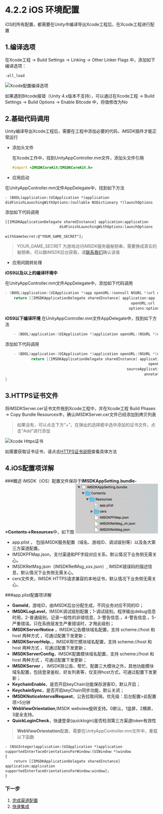 # 4.2.2 iOS 环境配置

iOS的所有配置，都需要在Unity中编译导出Xcode工程后，在Xcode工程进行配置

## 1.编译选项

  在Xcode工程 -> Build Settings -> Linking -> Other Linker Flags 中，添加如下编译选项：
  
  ```sh
  -all_load
  ```
  ![Xcode配置编译选项](../Images/4_2_unity_setupenv_xcode_all_load.jpg)
  
  如果遇到Bitcode报错（Unity 4.x版本不支持），可以通过在Xcode工程 -> Build Settings -> Build Options -> Enable Bitcode 中，将值修改为No
    
## 2.基础代码调用

Unity编译导出Xcode工程后，需要在工程中添加必要的代码，iMSDK插件才能正常运行

* 添加头文件

  在Xcode工作中，找到UnityAppController.mm文件，添加头文件引用

  ```mm
  #import <IMSDKCoreKit/IMSDKCoreKit.h>
  ```

* 应用启动

在UnityAppController.mm文件AppDelegate中，找到如下方法

```
- (BOOL)application:(UIApplication *)application didFinishLaunchingWithOptions:(nullable NSDictionary *)launchOptions
```

添加如下代码调用

```
[[IMSDKApplicationDelegate sharedInstance] application:application
 						 didFinishLaunchingWithOptions:launchOptions
                    			        withGameSecret:@"YOUR_GAME_SECRET"];
```

> YOUR_GAME_SECRET 为游戏访问iMSDK服务器秘钥串，需要换成真实的秘钥串，可以跟iMSDK后台获取，请[联系我们](../../Pre/contact.md)确认该值
    
* 应用间跳转处理

**iOS9以及以上的编译环境中**
	
在UnityAppController.mm文件AppDelegate中，添加如下代码调用

```mm
- (BOOL)application:(UIApplication *)app openURL:(nonnull NSURL *)url options:(nonnull NSDictionary*)options {
    return [[IMSDKApplicationDelegate sharedInstance] application:app
                                                          openURL:url
                                                         options:options];}
```
	
**iOS9以下编译环境**
在UnityAppController.mm文件AppDelegate中，找到如下方法

```mm
    - (BOOL)application:(UIApplication *)application openURL:(NSURL *)url sourceApplication:(nullable NSString *)sourceApplication annotation:(id)annotation
```

添加如下代码调用

```mm
    - (BOOL)application:(UIApplication *)application openURL:(NSURL *)url sourceApplication:(NSString *)sourceApplication annotation:(id)annotation {
            return [[IMSDKApplicationDelegate sharedInstance] application:application
                                                                  openURL:url
                                                        sourceApplication:sourceApplication
                                                                annotation:annotation];
}
```
    
## 3.HTTPS证书文件
    
  将iMSDKServer.cer证书文件拖到Xcode工程中，并在Xcode工程 Build Phases -> Copy Bundle Resources中，确认iMSDKServer.cer文件已经添加到拷贝列表
    
  > 如果没有，可以点击下方“+”，在弹出的选择框中选中添加的证书文件，点击“Add”进行添加
   
  ![Xcode Https证书](../Images/4_2_unity_setupenv_xcode_cer.jpg)
  
  如需要获取证书证书，请点击[HTTPS证书说明](../../Help/httpscertfile.md)查看具体方法
  
  
## 4.iOS配置项详解

###概述
iMSDK（iOS）配置文件保存于**IMSDKAppSetting.bundle->Contents->Resources**中，如下图
  ![iMSD(iOS)配置详解](../Images/4_2_unity_setupenv_xcode_config.png)

+ app.plist ， 包括iMSDK服务配置（域名、游戏ID、调试级别等）以及各大第三方渠道配置。
+ IMSDKPFMap.json，支付渠道和PF字段对应关系，默认情况下业务侧无需关心。
+ IMSDKRetMsg.json（IMSDKRetMsg_xxx.json）, IMSDK错误码的描述信息，默认情况下业务侧无需关心。
+ cers文件夹，IMSDK HTTPS请求兼容的本地证书，默认情况下业务侧无需关心。

###app.plist配置项详解

+ **GameId**，游戏ID，由IMSDK后台分配生成，不同业务对应不同的ID；
+ **IMSDKLogLevel**，IMSDK调试级别配置；1-调试级别。程序输出debug信息时用，2-普通级别。记录一般性的非错信息，3-警告信息.，4-警告信息.，5-严重错误。只在系统层发生严重错误时，才用此级别；
+ **IMSDKServerNotice** ，IMSDK公告模块域名配置，支持 scheme://host 和 host 两种方式
，可通过配置下发更新；
+ **IMSDKServerHelp**，，IMSDK帮忙模块域名配置，支持 scheme://host 和 host 两种方式
，可通过配置下发更新；
+ **IMSDKServerConfig**，IMSDK配置模块域名配置，支持 scheme://host 和 host 两种方式
，可通过配置下发更新；
+ **IMSDKServer** ， IMSDK除公告、帮忙、配置三大模块之外，其他功能模块域名配置，包括登录鉴权、好友列表等，仅支持host方式，可通过配置下发更新；
+ **KeychainEnable**，是否开启keyChain功能保存游客ID，默认开启；
+ **KeychainSync**，是否开启keyChain同步功能，默认关闭；
+ **IMSDKNoticeIntervalRequest**，公告拉取间隔，优先级：后台配置>此配置项>5分钟
+ **WebViewOrientation**,IMSDK webview旋转支持。0默认，1竖屏，2横屏，3是全支持。
+ **QuickLoginCheck**，快速登录(quicklogin)是否检测第三方渠道token有效性

> **WebViewOrientation**配置，需要在UnityAppController.mm文件中，重载以下函数
```
- (NSUInteger)application:(UIApplication *)application supportedInterfaceOrientationsForWindow:(UIWindow *)window
{
    return [[IMSDKApplicationDelegate sharedInstance] application:application supportedInterfaceOrientationsForWindow:window];
}
```

### 下一步
 
 1. [完成渠道配置](../Channel/README.md)
 2. [快速集成](../quickstart.md)

